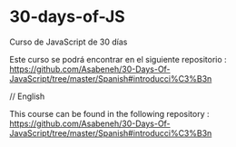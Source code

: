 # 30-days-of-JS
Curso de JavaScript de 30 días 

Este curso se podrá encontrar en el siguiente repositorio : https://github.com/Asabeneh/30-Days-Of-JavaScript/tree/master/Spanish#introducci%C3%B3n

// English

This course can be found in the following repository : https://github.com/Asabeneh/30-Days-Of-JavaScript/tree/master/Spanish#introducci%C3%B3n

